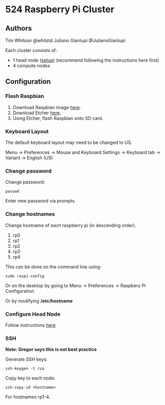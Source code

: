 # 524 Raspberry Pi Cluster

## Authors

Tim Whitson @whitstd
Juliano Gianlupi @JulianoGianlupi

Each cluster consists of:

- 1 head node ([setup](head)) (recommend following the instructions here first)
- 4 compute nodes

## Configuration

### Flash Raspbian

1. Download Raspbian image [here](https://www.raspberrypi.org/downloads/).
2. Download Etcher [here](https://etcher.io/).
3. Using Etcher, flash Raspbian onto SD card.

### Keyboard Layout

The default keyboard layout may need to be changed to US.

Menu -> Preferences -> Mouse and Keyboard Settings -> Keyboard tab -> Variant -> English (US)

### Change password

Change password:

    passwd
    
Enter new password via prompts.

### Change hostnames

Change hostname of each raspberry pi (in descending order).

1. rp0
2. rp1
3. rp2
4. rp3
5. rp4

This can be done on the command line using:

    sudo raspi-config
    
Or on the desktop by going to Menu -> Preferences -> Raspbery Pi Configuration

Or by modifying **/etc/hostname**

### Configure Head Node

Follow instructions [here](head)

### SSH

**Note: Gregor says this is not best practice**

Generate SSH keys:

    ssh-keygen -t rsa
    
Copy key to each node:

    ssh-copy-id <hostname>
    
For hostnames rp1-4.
